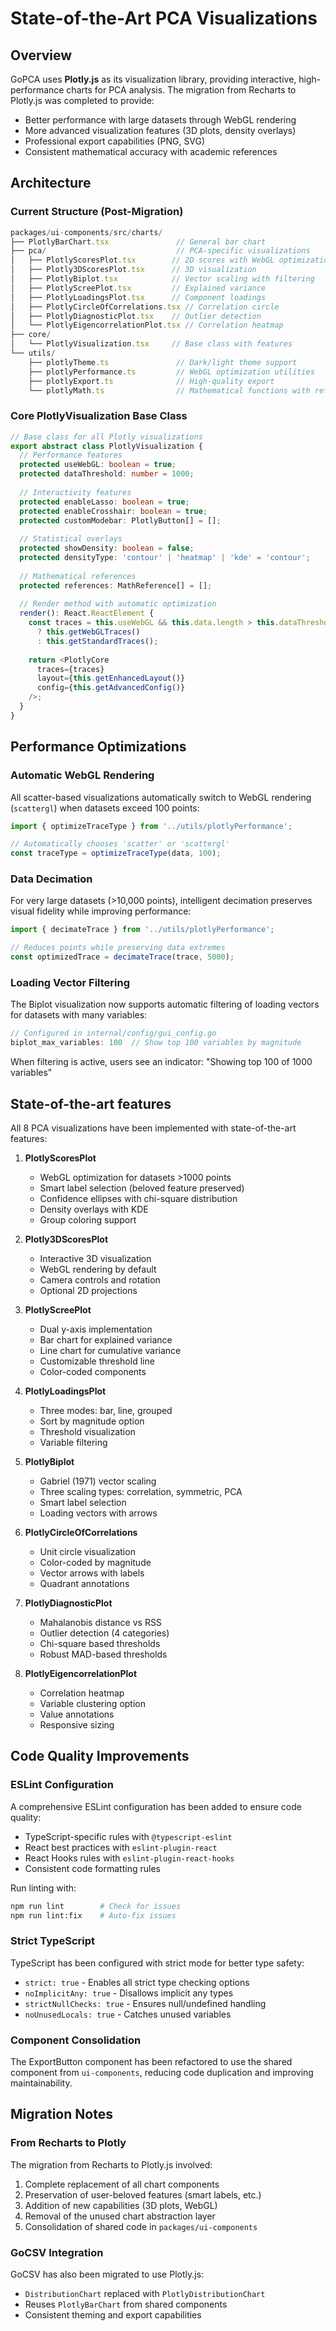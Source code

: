 # State-of-the-Art PCA Visualizations

## Overview

GoPCA uses **Plotly.js** as its visualization library, providing interactive, high-performance charts for PCA analysis. The migration from Recharts to Plotly.js was completed to provide:
- Better performance with large datasets through WebGL rendering
- More advanced visualization features (3D plots, density overlays)
- Professional export capabilities (PNG, SVG)
- Consistent mathematical accuracy with academic references

## Architecture

### Current Structure (Post-Migration)
```typescript
packages/ui-components/src/charts/
├── PlotlyBarChart.tsx               // General bar chart
├── pca/                             // PCA-specific visualizations
│   ├── PlotlyScoresPlot.tsx        // 2D scores with WebGL optimization
│   ├── Plotly3DScoresPlot.tsx      // 3D visualization
│   ├── PlotlyBiplot.tsx            // Vector scaling with filtering
│   ├── PlotlyScreePlot.tsx         // Explained variance
│   ├── PlotlyLoadingsPlot.tsx      // Component loadings
│   ├── PlotlyCircleOfCorrelations.tsx // Correlation circle
│   ├── PlotlyDiagnosticPlot.tsx    // Outlier detection
│   └── PlotlyEigencorrelationPlot.tsx // Correlation heatmap
├── core/
│   └── PlotlyVisualization.tsx     // Base class with features
└── utils/
    ├── plotlyTheme.ts               // Dark/light theme support
    ├── plotlyPerformance.ts         // WebGL optimization utilities
    ├── plotlyExport.ts              // High-quality export
    └── plotlyMath.ts                // Mathematical functions with references
```

### Core PlotlyVisualization Base Class

```typescript
// Base class for all Plotly visualizations
export abstract class PlotlyVisualization {
  // Performance features
  protected useWebGL: boolean = true;
  protected dataThreshold: number = 1000;
  
  // Interactivity features
  protected enableLasso: boolean = true;
  protected enableCrosshair: boolean = true;
  protected customModebar: PlotlyButton[] = [];
  
  // Statistical overlays
  protected showDensity: boolean = false;
  protected densityType: 'contour' | 'heatmap' | 'kde' = 'contour';
  
  // Mathematical references
  protected references: MathReference[] = [];
  
  // Render method with automatic optimization
  render(): React.ReactElement {
    const traces = this.useWebGL && this.data.length > this.dataThreshold
      ? this.getWebGLTraces()
      : this.getStandardTraces();
    
    return <PlotlyCore 
      traces={traces}
      layout={this.getEnhancedLayout()}
      config={this.getAdvancedConfig()}
    />;
  }
}
```

## Performance Optimizations

### Automatic WebGL Rendering
All scatter-based visualizations automatically switch to WebGL rendering (`scattergl`) when datasets exceed 100 points:

```typescript
import { optimizeTraceType } from '../utils/plotlyPerformance';

// Automatically chooses 'scatter' or 'scattergl'
const traceType = optimizeTraceType(data, 100);
```

### Data Decimation
For very large datasets (>10,000 points), intelligent decimation preserves visual fidelity while improving performance:

```typescript
import { decimateTrace } from '../utils/plotlyPerformance';

// Reduces points while preserving data extremes
const optimizedTrace = decimateTrace(trace, 5000);
```

### Loading Vector Filtering
The Biplot visualization now supports automatic filtering of loading vectors for datasets with many variables:

```typescript
// Configured in internal/config/gui_config.go
biplot_max_variables: 100  // Show top 100 variables by magnitude
```

When filtering is active, users see an indicator: "Showing top 100 of 1000 variables"

## State-of-the-art features

All 8 PCA visualizations have been implemented with state-of-the-art features:

1. **PlotlyScoresPlot** 
   - WebGL optimization for datasets >1000 points
   - Smart label selection (beloved feature preserved)
   - Confidence ellipses with chi-square distribution
   - Density overlays with KDE
   - Group coloring support

2. **Plotly3DScoresPlot** 
   - Interactive 3D visualization
   - WebGL rendering by default
   - Camera controls and rotation
   - Optional 2D projections

3. **PlotlyScreePlot** 
   - Dual y-axis implementation
   - Bar chart for explained variance
   - Line chart for cumulative variance
   - Customizable threshold line
   - Color-coded components

4. **PlotlyLoadingsPlot** 
   - Three modes: bar, line, grouped
   - Sort by magnitude option
   - Threshold visualization
   - Variable filtering

5. **PlotlyBiplot** 
   - Gabriel (1971) vector scaling
   - Three scaling types: correlation, symmetric, PCA
   - Smart label selection
   - Loading vectors with arrows

6. **PlotlyCircleOfCorrelations** 
   - Unit circle visualization
   - Color-coded by magnitude
   - Vector arrows with labels
   - Quadrant annotations

7. **PlotlyDiagnosticPlot** 
   - Mahalanobis distance vs RSS
   - Outlier detection (4 categories)
   - Chi-square based thresholds
   - Robust MAD-based thresholds

8. **PlotlyEigencorrelationPlot** 
   - Correlation heatmap
   - Variable clustering option
   - Value annotations
   - Responsive sizing

## Code Quality Improvements

### ESLint Configuration
A comprehensive ESLint configuration has been added to ensure code quality:
- TypeScript-specific rules with `@typescript-eslint`
- React best practices with `eslint-plugin-react`
- React Hooks rules with `eslint-plugin-react-hooks`
- Consistent code formatting rules

Run linting with:
```bash
npm run lint        # Check for issues
npm run lint:fix    # Auto-fix issues
```

### Strict TypeScript
TypeScript has been configured with strict mode for better type safety:
- `strict: true` - Enables all strict type checking options
- `noImplicitAny: true` - Disallows implicit any types
- `strictNullChecks: true` - Ensures null/undefined handling
- `noUnusedLocals: true` - Catches unused variables

### Component Consolidation
The ExportButton component has been refactored to use the shared component from `ui-components`, reducing code duplication and improving maintainability.

## Migration Notes

### From Recharts to Plotly
The migration from Recharts to Plotly.js involved:
1. Complete replacement of all chart components
2. Preservation of user-beloved features (smart labels, etc.)
3. Addition of new capabilities (3D plots, WebGL)
4. Removal of the unused chart abstraction layer
5. Consolidation of shared code in `packages/ui-components`

### GoCSV Integration
GoCSV has also been migrated to use Plotly.js:
- `DistributionChart` replaced with `PlotlyDistributionChart`
- Reuses `PlotlyBarChart` from shared components
- Consistent theming and export capabilities

